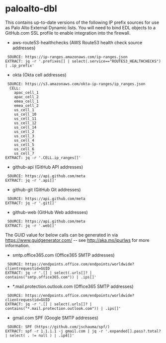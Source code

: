 # paloalto-dbl

This contains up-to-date versions of the following IP prefix sources for use as Palo Alto External Dynamic lists. You will need
to bind EDL objects to a GitHub.com SSL profile to enable integration into the firewall.

- aws-route53-healthchecks (AWS Route53 health check source addresses)

```
 SOURCE: https://ip-ranges.amazonaws.com/ip-ranges.json 
EXTRACT: jq -r '.prefixes[] | select(.service=="ROUTE53_HEALTHCHECKS") | .ip_prefix'
```

- okta (Okta cell addresses)

```
 SOURCE: https://s3.amazonaws.com/okta-ip-ranges/ip_ranges.json
  CELL:
    apac_cell_1
    apac_cell_2
    emea_cell_1
    emea_cell_2
    us_cell_1
    us_cell_10
    us_cell_11
    us_cell_12
    us_cell_14
    us_cell_2
    us_cell_3
    us_cell_4
    us_cell_5
    us_cell_6
    us_cell_7
EXTRACT: jq -r '.CELL.ip_ranges[]'
```

- github-api (GitHub API addresses)

```
 SOURCE: https://api.github.com/meta 
EXTRACT: jq -r '.api[]'
```

- github-git (GitHub Git addresses)

```
 SOURCE: https://api.github.com/meta 
EXTRACT: jq -r '.git[]'
```
- github-web (GitHub Web addresses)

```
 SOURCE: https://api.github.com/meta 
EXTRACT: jq -r '.web[]'
```

The GUID value for below calls can be generated in via https://www.guidgenerator.com/ -- see http://aka.ms/ipurlws for more information.

- smtp.office365.com (Office365 SMTP addresses)

```
 SOURCE: https://endpoints.office.com/endpoints/worldwide?clientrequestid=GUID 
EXTRACT: jq -r '.[] | select(.urls[]? | contains("smtp.office365.com")) | .ips[]'
```

- *.mail.protection.outlook.com (Office365 SMTP addresses)

```
 SOURCE: https://endpoints.office.com/endpoints/worldwide?clientrequestid=GUID
EXTRACT: jq -r '.[] | select(.urls[]? | contains("*.mail.protection.outlook.com")) | .ips[]'
```

- gmail.com SPF (Google SMTP addresses)

```
 SOURCE: SPF (https://github.com/jschauma/spf/)
EXTRACT: spf -r 1.1.1.1 -j gmail.com | jq -r '.expanded[].pass?.total? | select( . != null ) | .ip4[]'
```
